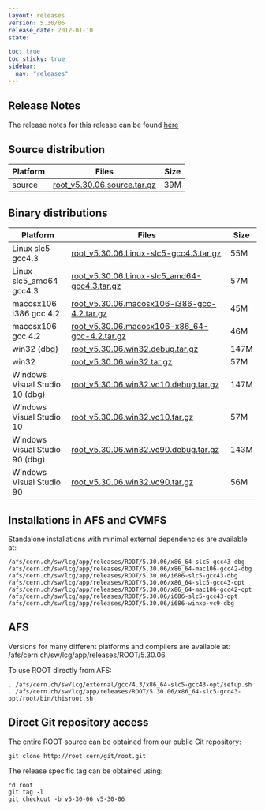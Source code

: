 ```yaml
---
layout: releases
version: 5.30/06
release_date: 2012-01-10
state:

toc: true
toc_sticky: true
sidebar:
  nav: "releases"
---
```



## Release Notes

The release notes for this release can be found [here](https://root.cern/root/html530/notes/release-notes.html#patch-releases)

## Source distribution

| Platform       | Files | Size |
|-----------|-------|-----|
| source | [root_v5.30.06.source.tar.gz](https://root.cern/download/root_v5.30.06.source.tar.gz) |  39M |


## Binary distributions

| Platform       | Files | Size |
|-----------|-------|-----|
| Linux slc5 gcc4.3 | [root_v5.30.06.Linux-slc5-gcc4.3.tar.gz](https://root.cern/download/root_v5.30.06.Linux-slc5-gcc4.3.tar.gz) |  55M |
| Linux slc5_amd64 gcc4.3 | [root_v5.30.06.Linux-slc5_amd64-gcc4.3.tar.gz](https://root.cern/download/root_v5.30.06.Linux-slc5_amd64-gcc4.3.tar.gz) |  57M |
| macosx106 i386 gcc 4.2 | [root_v5.30.06.macosx106-i386-gcc-4.2.tar.gz](https://root.cern/download/root_v5.30.06.macosx106-i386-gcc-4.2.tar.gz) |  45M |
| macosx106 gcc 4.2 | [root_v5.30.06.macosx106-x86_64-gcc-4.2.tar.gz](https://root.cern/download/root_v5.30.06.macosx106-x86_64-gcc-4.2.tar.gz) |  46M |
| win32 (dbg) | [root_v5.30.06.win32.debug.tar.gz](https://root.cern/download/root_v5.30.06.win32.debug.tar.gz) | 147M |
| win32 | [root_v5.30.06.win32.tar.gz](https://root.cern/download/root_v5.30.06.win32.tar.gz) |  57M |
| Windows Visual Studio 10 (dbg) | [root_v5.30.06.win32.vc10.debug.tar.gz](https://root.cern/download/root_v5.30.06.win32.vc10.debug.tar.gz) | 147M |
| Windows Visual Studio 10 | [root_v5.30.06.win32.vc10.tar.gz](https://root.cern/download/root_v5.30.06.win32.vc10.tar.gz) |  57M |
| Windows Visual Studio 90 (dbg) | [root_v5.30.06.win32.vc90.debug.tar.gz](https://root.cern/download/root_v5.30.06.win32.vc90.debug.tar.gz) | 143M |
| Windows Visual Studio 90 | [root_v5.30.06.win32.vc90.tar.gz](https://root.cern/download/root_v5.30.06.win32.vc90.tar.gz) |  56M |



## Installations in AFS and CVMFS
Standalone installations with minimal external dependencies are available at:
~~~
/afs/cern.ch/sw/lcg/app/releases/ROOT/5.30.06/x86_64-slc5-gcc43-dbg
/afs/cern.ch/sw/lcg/app/releases/ROOT/5.30.06/x86_64-mac106-gcc42-dbg
/afs/cern.ch/sw/lcg/app/releases/ROOT/5.30.06/i686-slc5-gcc43-dbg
/afs/cern.ch/sw/lcg/app/releases/ROOT/5.30.06/x86_64-slc5-gcc43-opt
/afs/cern.ch/sw/lcg/app/releases/ROOT/5.30.06/x86_64-mac106-gcc42-opt
/afs/cern.ch/sw/lcg/app/releases/ROOT/5.30.06/i686-slc5-gcc43-opt
/afs/cern.ch/sw/lcg/app/releases/ROOT/5.30.06/i686-winxp-vc9-dbg
~~~

## AFS
Versions for many different platforms and compilers are available at:
/afs/cern.ch/sw/lcg/app/releases/ROOT/5.30.06

To use ROOT directly from AFS:
~~~
. /afs/cern.ch/sw/lcg/external/gcc/4.3/x86_64-slc5-gcc43-opt/setup.sh
. /afs/cern.ch/sw/lcg/app/releases/ROOT/5.30.06/x86_64-slc5-gcc43-opt/root/bin/thisroot.sh
~~~

## Direct Git repository access
The entire ROOT source can be obtained from our public Git repository:

~~~
git clone http://root.cern/git/root.git
~~~
The release specific tag can be obtained using:
~~~
cd root
git tag -l
git checkout -b v5-30-06 v5-30-06
~~~
